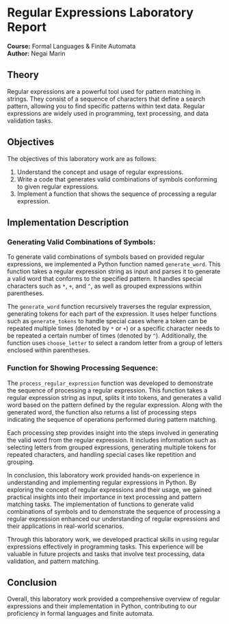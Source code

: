 # Regular Expressions Laboratory Report

**Course:** Formal Languages & Finite Automata  
**Author:** Negai Marin  

## Theory

Regular expressions are a powerful tool used for pattern matching in strings. They consist of a sequence of characters that define a search pattern, allowing you to find specific patterns within text data. Regular expressions are widely used in programming, text processing, and data validation tasks.

## Objectives

The objectives of this laboratory work are as follows:
1. Understand the concept and usage of regular expressions.
2. Write a code that generates valid combinations of symbols conforming to given regular expressions.
3. Implement a function that shows the sequence of processing a regular expression.

## Implementation Description

### Generating Valid Combinations of Symbols:
To generate valid combinations of symbols based on provided regular expressions, we implemented a Python function named `generate_word`. This function takes a regular expression string as input and parses it to generate a valid word that conforms to the specified pattern. It handles special characters such as `*`, `+`, and `^`, as well as grouped expressions within parentheses.

The `generate_word` function recursively traverses the regular expression, generating tokens for each part of the expression. It uses helper functions such as `generate_tokens` to handle special cases where a token can be repeated multiple times (denoted by `*` or `+`) or a specific character needs to be repeated a certain number of times (denoted by `^`). Additionally, the function uses `choose_letter` to select a random letter from a group of letters enclosed within parentheses.

### Function for Showing Processing Sequence:
The `process_regular_expression` function was developed to demonstrate the sequence of processing a regular expression. This function takes a regular expression string as input, splits it into tokens, and generates a valid word based on the pattern defined by the regular expression. Along with the generated word, the function also returns a list of processing steps indicating the sequence of operations performed during pattern matching.

Each processing step provides insight into the steps involved in generating the valid word from the regular expression. It includes information such as selecting letters from grouped expressions, generating multiple tokens for repeated characters, and handling special cases like repetition and grouping.

In conclusion, this laboratory work provided hands-on experience in understanding and implementing regular expressions in Python. By exploring the concept of regular expressions and their usage, we gained practical insights into their importance in text processing and pattern matching tasks. The implementation of functions to generate valid combinations of symbols and to demonstrate the sequence of processing a regular expression enhanced our understanding of regular expressions and their applications in real-world scenarios.

Through this laboratory work, we developed practical skills in using regular expressions effectively in programming tasks. This experience will be valuable in future projects and tasks that involve text processing, data validation, and pattern matching.

## Conclusion

Overall, this laboratory work provided a comprehensive overview of regular expressions and their implementation in Python, contributing to our proficiency in formal languages and finite automata.

